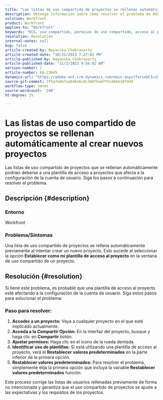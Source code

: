 ```yaml
---
title: "Las listas de uso compartido de proyectos se rellenan automáticamente al crear nuevos proyectos"
description: Obtenga información sobre cómo resolver el problema de Adobe Workfront en el que las listas de uso compartido de proyectos se rellenan automáticamente al crear nuevos proyectos.
solution: Workfront
product: Workfront
applies-to: "Workfront"
keywords: "KCS, uso compartido, permisos de uso compartido, acceso al proyecto, plantilla de acceso al proyecto, Workfront"
resolution: Resolution
internal-notes: null
bug: false
article-created-by: Nayanika Chakravarty
article-created-date: "10/25/2023 7:27:02 PM"
article-published-by: Nayanika Chakravarty
article-published-date: "11/2/2023 9:56:02 AM"
version-number: 1
article-number: KA-23045
dynamics-url: "https://adobe-ent.crm.dynamics.com/main.aspx?forceUCI=1&pagetype=entityrecord&etn=knowledgearticle&id=a3a23476-6c73-ee11-9ae7-6045bd006295"
source-git-commit: 2f5a7ebb7aa848a6c8c388fbad7f5c06b610f449
workflow-type: tm+mt
source-wordcount: '240'
ht-degree: 2%

---
```


# Las listas de uso compartido de proyectos se rellenan automáticamente al crear nuevos proyectos


Las listas de uso compartido de proyectos que se rellenan automáticamente podrían deberse a una plantilla de acceso a proyectos que afecta a la configuración de la cuenta de usuario. Siga los pasos a continuación para resolver el problema.

## Descripción {#description}


### <b>Entorno</b>

Workfront

### <b>Problema/Síntomas</b>

Una lista de uso compartido de proyectos se rellena automáticamente previamente al intentar crear un nuevo proyecto. Esto sucede al seleccionar la opción <b>Establecer como mi plantilla de acceso al proyecto</b> en la ventana de uso compartido de un proyecto.


## Resolución {#resolution}


Si tiene este problema, es probable que una plantilla de acceso al proyecto esté afectando a la configuración de la cuenta de usuario. Siga estos pasos para solucionar el problema:

### Paso para resolver:  

1. <b>Acceder a un proyecto:</b> Vaya a cualquier proyecto en el que esté implicado actualmente.
2. <b>Acceda a la *Compartir* Opción:</b> En la interfaz del proyecto, busque y haga clic en <b>Compartir</b> botón.
3. <b>Ajustar permisos:</b> Haga clic en el icono de la rueda dentada.
4. <b>Identificar uso de plantillas:</b> Si está utilizando una plantilla de acceso al proyecto, verá el <b>Restablecer valores predeterminados</b> en la parte inferior de la primera opción.
5. <b>Restablecer valores predeterminados:</b> Para resolver el problema, simplemente elija la primera opción que incluya la variable <b>Restablecer valores predeterminados</b> función.


Este proceso corrige las listas de usuarios rellenadas previamente de forma no intencionada y garantiza que el uso compartido de proyectos se ajuste a las expectativas y los requisitos de los proyectos.
